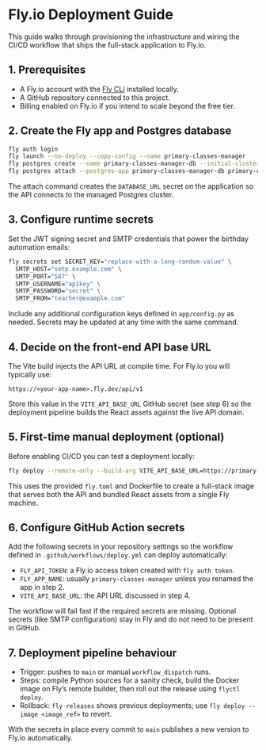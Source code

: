 # Fly.io Deployment Guide

This guide walks through provisioning the infrastructure and wiring the CI/CD workflow that ships the full-stack application to Fly.io.

## 1. Prerequisites
- A Fly.io account with the [Fly CLI](https://fly.io/docs/hands-on/install-flyctl/) installed locally.
- A GitHub repository connected to this project.
- Billing enabled on Fly.io if you intend to scale beyond the free tier.

## 2. Create the Fly app and Postgres database
```bash
fly auth login
fly launch --no-deploy --copy-config --name primary-classes-manager
fly postgres create --name primary-classes-manager-db --initial-cluster-size 1 --vm-size shared-cpu-1x --volume-size 1
fly postgres attach --postgres-app primary-classes-manager-db primary-classes-manager
```
The attach command creates the `DATABASE_URL` secret on the application so the API connects to the managed Postgres cluster.

## 3. Configure runtime secrets
Set the JWT signing secret and SMTP credentials that power the birthday automation emails:
```bash
fly secrets set SECRET_KEY="replace-with-a-long-random-value" \
  SMTP_HOST="smtp.example.com" \
  SMTP_PORT="587" \
  SMTP_USERNAME="apikey" \
  SMTP_PASSWORD="secret" \
  SMTP_FROM="teacher@example.com"
```
Include any additional configuration keys defined in `app/config.py` as needed. Secrets may be updated at any time with the same command.

## 4. Decide on the front-end API base URL
The Vite build injects the API URL at compile time. For Fly.io you will typically use:
```
https://<your-app-name>.fly.dev/api/v1
```
Store this value in the `VITE_API_BASE_URL` GitHub secret (see step 6) so the deployment pipeline builds the React assets against the live API domain.

## 5. First-time manual deployment (optional)
Before enabling CI/CD you can test a deployment locally:
```bash
fly deploy --remote-only --build-arg VITE_API_BASE_URL=https://primary-classes-manager.fly.dev/api/v1
```
This uses the provided `fly.toml` and Dockerfile to create a full-stack image that serves both the API and bundled React assets from a single Fly machine.

## 6. Configure GitHub Action secrets
Add the following secrets in your repository settings so the workflow defined in `.github/workflows/deploy.yml` can deploy automatically:
- `FLY_API_TOKEN`: a Fly.io access token created with `fly auth token`.
- `FLY_APP_NAME`: usually `primary-classes-manager` unless you renamed the app in step 2.
- `VITE_API_BASE_URL`: the API URL discussed in step 4.

The workflow will fail fast if the required secrets are missing. Optional secrets (like SMTP configuration) stay in Fly and do not need to be present in GitHub.

## 7. Deployment pipeline behaviour
- Trigger: pushes to `main` or manual `workflow_dispatch` runs.
- Steps: compile Python sources for a sanity check, build the Docker image on Fly’s remote builder, then roll out the release using `flyctl deploy`.
- Rollback: `fly releases` shows previous deployments; use `fly deploy --image <image_ref>` to revert.

With the secrets in place every commit to `main` publishes a new version to Fly.io automatically.
